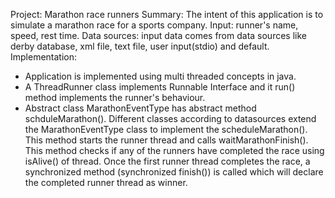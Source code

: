 Project: Marathon race runners
Summary:
 The intent of this application is to simulate a marathon race for a sports company.
Input:  runner's name, speed, rest time.
Data sources: input data comes from data sources like derby database, xml file, text file, user input(stdio) and default.
Implementation:
- Application is implemented using multi threaded concepts in java.
- A ThreadRunner class implements Runnable Interface and it run() method implements the runner's behaviour.
- Abstract class MarathonEventType has abstract method schduleMarathon().
  Different classes according to datasources extend the MarathonEventType class to implement the   scheduleMarathon().
 This method starts the runner thread and calls waitMarathonFinish(). This method checks if any of the runners have completed the race using isAlive() of thread.
 Once the first runner thread completes the race, a synchronized method (synchronized finish()) is called which will declare the completed runner thread as winner.
